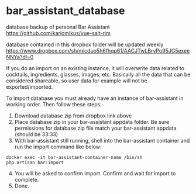 # bar_assistant_database
database backup of personal Bar Assistant
https://github.com/karlomikus/vue-salt-rim

database contained in this dropbox folder will be updated weekly
https://www.dropbox.com/sh/micduo5h6fhqp61/AACJTwLBrvPo95JG5exeeNNYa?dl=0

If you do an import on an existing instance, it will overwrite data related to cocktails, ingredients, glasses, images, etc. Basically all the data that can be considered shareable, so user data for example will not be exported/imported.

To import database you must already have an instance of bar-assistant in working order. Then follow these steps:
1. Download database zip from dropbox link above
2. Place database zip in your bar-assistant appdata folder. Be sure permissions for database zip file match your bar-assistant appdata (should be 33:33)
3. With bar-assistant still running, shell into the bar-assistant container and run the import command like below:
```
docker exec -it bar-assistant-container-name /bin/sh
php artisan bar:import
```
4. You will be asked to confirm import. Confirm and wait for import to complete.
5. Done.
